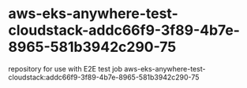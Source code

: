 # aws-eks-anywhere-test-cloudstack-addc66f9-3f89-4b7e-8965-581b3942c290-75
repository for use with E2E test job aws-eks-anywhere-test-cloudstack:addc66f9-3f89-4b7e-8965-581b3942c290-75
